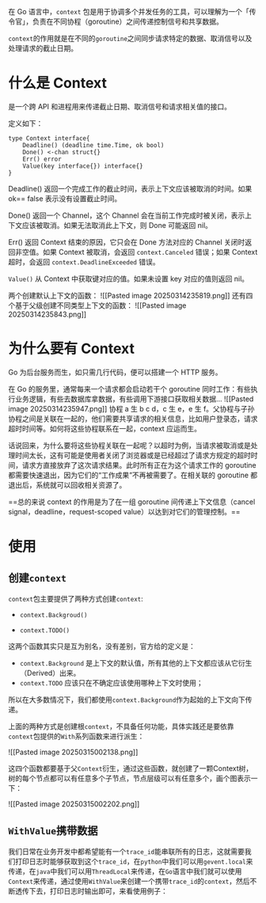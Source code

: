 在 Go 语言中，`context` 包是用于协调多个并发任务的工具，可以理解为一个「传令官」，负责在不同协程（goroutine）之间传递控制信号和共享数据。

`context`的作用就是在不同的`goroutine`之间同步请求特定的数据、取消信号以及处理请求的截止日期。

# 什么是 Context
是一个跨 API 和进程用来传递截止日期、取消信号和请求相关值的接口。

定义如下：
```
type Context interface{
	Deadline() (deadline time.Time, ok bool)
	Done() <-chan struct{}
	Err() error
	Value(key interface{}) interface{}
}
```

Deadline() 返回一个完成工作的截止时间，表示上下文应该被取消的时间。如果 ok== false 表示没有设置截止时间。

Done() 返回一个 Channel，这个 Channel 会在当前工作完成时被关闭，表示上下文应该被取消。如果无法取消此上下文，则 Done 可能返回 nil。

Err() 返回 Context 结束的原因，它只会在 Done 方法对应的 Channel 关闭时返回非空值。如果 Context 被取消，会返回 `context.Canceled` 错误；如果 Context 超时，会返回 `context.DeadlineExceeded` 错误。

`Value()` 从 Context 中获取键对应的值。如果未设置 key 对应的值则返回 nil。

两个创建默认上下文的函数：
![[Pasted image 20250314235819.png]]
还有四个基于父级创建不同类型上下文的函数：
![[Pasted image 20250314235843.png]]

# 为什么要有 Context
Go 为后台服务而生，如只需几行代码，便可以搭建一个 HTTP 服务。

在 Go 的服务里，通常每来一个请求都会启动若干个 goroutine 同时工作：有些执行业务逻辑，有些去数据库拿数据，有些调用下游接口获取相关数据…
![[Pasted image 20250314235947.png]]
协程 a 生 b c d，c 生 e，e 生 f。父协程与子孙协程之间是关联在一起的，他们需要共享请求的相关信息，比如用户登录态，请求超时时间等。如何将这些协程联系在一起，context 应运而生。

话说回来，为什么要将这些协程关联在一起呢？以超时为例，当请求被取消或是处理时间太长，这有可能是使用者关闭了浏览器或是已经超过了请求方规定的超时时间，请求方直接放弃了这次请求结果。此时所有正在为这个请求工作的 goroutine 都需要快速退出，因为它们的“工作成果”不再被需要了。在相关联的 goroutine 都退出后，系统就可以回收相关资源了。

==总的来说 context 的作用是为了在一组 goroutine 间传递上下文信息（cancel signal，deadline，request-scoped value）以达到对它们的管理控制。==

# 使用
## 创建`context`

`context`包主要提供了两种方式创建`context`:

- `context.Backgroud()`
    
- `context.TODO()`
    

这两个函数其实只是互为别名，没有差别，官方给的定义是：

- `context.Background` 是上下文的默认值，所有其他的上下文都应该从它衍生（Derived）出来。
- `context.TODO` 应该只在不确定应该使用哪种上下文时使用；

所以在大多数情况下，我们都使用`context.Background`作为起始的上下文向下传递。

上面的两种方式是创建根`context`，不具备任何功能，具体实践还是要依靠`context`包提供的`With`系列函数来进行派生：

![[Pasted image 20250315002138.png]]

这四个函数都要基于父`Context`衍生，通过这些函数，就创建了一颗Context树，树的每个节点都可以有任意多个子节点，节点层级可以有任意多个，画个图表示一下：

![[Pasted image 20250315002202.png]]

## `WithValue`携带数据

我们日常在业务开发中都希望能有一个`trace_id`能串联所有的日志，这就需要我们打印日志时能够获取到这个`trace_id`，在`python`中我们可以用`gevent.local`来传递，在`java`中我们可以用`ThreadLocal`来传递，在`Go`语言中我们就可以使用`Context`来传递，通过使用`WithValue`来创建一个携带`trace_id`的`context`，然后不断透传下去，打印日志时输出即可，来看使用例子：
